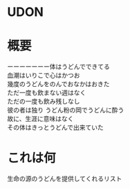 # UDON
# 概要
ーーーーーーー体はうどんでできてる  
血潮はいりこで心はかつお  
幾度のうどんをのんでおなかはおきた  
ただ一度も飲まない週はなく  
ただの一度も飲み残しなし  
彼の者は独り うどん粉の岡でうどんに酔う  
故に、生涯に意味はなく  
その体はきっとうどんで出来ていた

# これは何
生命の源のうどんを提供してくれるリスト
